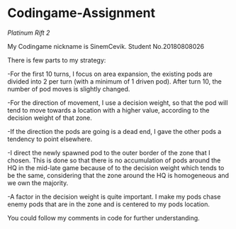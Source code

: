 # Codingame-Assignment

*Platinum Rift 2*

My Codingame nickname is SinemCevik. Student No.20180808026

There is few parts to my strategy:

-For the first 10 turns, I focus on area expansion, the existing pods are divided into 2 per turn (with a minimum of 1 driven pod). 
After turn 10, the number of pod moves is slightly changed.

-For the direction of movement, I use a decision weight, so that the pod will tend to move towards a location with a higher value, 
according to the decision weight of that zone.

-If the direction the pods are going is a dead end, I gave the other pods a tendency to point elsewhere.

-I direct the newly spawned pod to the outer border of the zone that I chosen. This is done so that there is no accumulation 
of pods around the HQ in the mid-late game because of to the decision weight which tends to be the same, considering that the zone 
around the HQ is homogeneous and we own the majority.

-A factor in the decision weight is quite important. I make my pods chase enemy pods that are in the zone and is centered to 
my pods location.

You could follow my comments in code for further understanding. 

